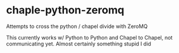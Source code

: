 # chaple-python-zeromq
Attempts to cross the python / chapel divide with ZeroMQ

This currently works w/ Python to Python and Chapel to Chapel, not communicating yet. Almost certainly something stupid I did

